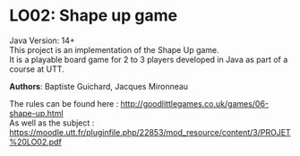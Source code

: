 # LO02: Shape up game 

Java Version: 14+  
This project is an implementation of the Shape Up game.  
It is a playable board game for 2 to 3 players developed in Java as part of a course at UTT.

**Authors**: Baptiste Guichard, Jacques Mironneau


The rules can be found here : http://goodlittlegames.co.uk/games/06-shape-up.html   
As well as the subject : https://moodle.utt.fr/pluginfile.php/22853/mod_resource/content/3/PROJET%20LO02.pdf  
